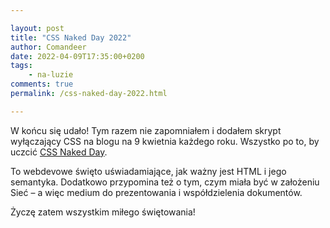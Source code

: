 ```yaml
---

layout: post
title: "CSS Naked Day 2022"
author: Comandeer
date: 2022-04-09T17:35:00+0200
tags: 
    - na-luzie
comments: true
permalink: /css-naked-day-2022.html

---
```


W końcu się udało! Tym razem nie zapomniałem i dodałem skrypt wyłączający CSS na blogu na 9 kwietnia każdego roku. Wszystko po to, by uczcić [CSS Naked Day](https://css-naked-day.github.io/).

To webdevowe święto uświadamiające, jak ważny jest HTML i jego semantyka. Dodatkowo przypomina też o tym, czym miała być w założeniu Sieć – a więc medium do prezentowania i współdzielenia dokumentów.

Życzę zatem wszystkim miłego świętowania!

